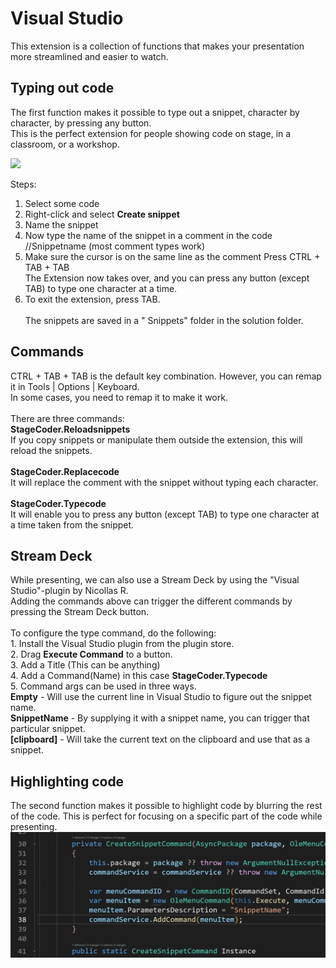 # Visual Studio
 This extension is a collection of functions that makes your presentation more streamlined and easier to watch.
 
 ## Typing out code
 The first function makes it possible to type out a snippet, character by character, by pressing any button.   
 This is the perfect extension for people showing code on stage, in a classroom, or a workshop.  
            
<img class="demo" src="https://github.com/StageCoder/StageCoderWeb/blob/main/StageCoderWeb/StageCoderWeb/wwwroot/StageCoderDemo2.gif?raw=true" />
        
Steps:  
1. Select some code<br />
2. Right-click and select <strong>Create snippet</strong><br />
3. Name the snippet<br />
4. Now type the name of the snippet in a comment in the code //Snippetname (most comment types work)<br />
5. Make sure the cursor is on the same line as the comment
Press CTRL + TAB + TAB<br />
The Extension now takes over, and you can press any button (except TAB) to type one character at a time.<br />
6. To exit the extension, press TAB.<br /><br />
The snippets are saved in a " Snippets" folder in the solution folder.<br />
<h2>Commands</h2>
CTRL + TAB + TAB is the default key combination. However, you can remap it in Tools | Options | Keyboard.<br />
In some cases, you need to remap it to make it work.
<br /><br />
There are three commands:<br />
<b>StageCoder.Reloadsnippets</b><br />
If you copy snippets or manipulate them outside the extension, this will reload the snippets.<br /><br />
<b>StageCoder.Replacecode</b><br />
It will replace the comment with the snippet without typing each character.<br /><br />
<b>StageCoder.Typecode</b><br />
It will enable you to press any button (except TAB) to type one character at a time taken from the snippet.
<br />
<h2>Stream Deck</h2>
While presenting, we can also use a Stream Deck by using the "Visual Studio"-plugin by Nicollas R.<br />
Adding the commands above can trigger the different commands by pressing the Stream Deck button.<br /><br />
To configure the type command, do the following:<br />
1. Install the Visual Studio plugin from the plugin store.<br />
2. Drag <strong>Execute Command</strong> to a button.<br />
3. Add a Title (This can be anything)<br />
4. Add a Command(Name) in this case <strong>StageCoder.Typecode</strong><br />
5. Command args can be used in three ways.<br />
<strong>Empty</strong> - Will use the current line in Visual Studio to figure out the snippet name.<br />
<strong>SnippetName</strong> - By supplying it with a snippet name, you can trigger that particular snippet.<br />
<strong>[clipboard]</strong> - Will take the current text on the clipboard and use that as a snippet.

## Highlighting code
The second function makes it possible to highlight code by blurring the rest of the code.
This is perfect for focusing on a specific part of the code while presenting.
<img class="demo" src="https://github.com/StageCoder/StageCoderWeb/blob/main/StageCoderWeb/StageCoderWeb/wwwroot/Highlight.gif?raw=true" /> 
        

